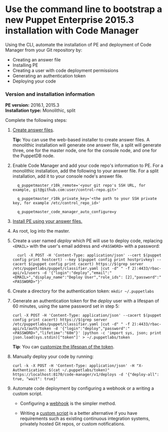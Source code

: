 # Use the command line to bootstrap a new Puppet Enterprise 2015.3 installation with Code Manager
<p>Using the CLI, automate the installation of PE and deployment of Code Manager from your Git repository by:</p>
<ul>
<li>Creating an answer file</li>
<li>Installing PE</li>
<li>Creating a user with code deployment permissions</li>
<li>Generating an authentication token</li>
<li>Deploying your code</li>
</ul>
<h3 id="version-and-installation-information">Version and installation information</h3>
<p><strong>PE version:</strong> 2016.1, 2015.3<br><strong>Installation type:</strong> Monolithic, split</p>
<p>Complete the following steps:</p>
<ol style="list-style-type: decimal;">
<li>
<p><a href="https://github.com/puppetlabs/docs-archive/blob/main/pe/2015.3/install_automated.markdown">Create answer files</a>.</p>
<strong>Tip:</strong> You can use the web-based installer to create answer files. A monolithic installation will generate one answer file, a split will generate three, one for the master node, one for the console node, and one for the PuppetDB node.</li>
<li>
<p>Enable Code Manager and add your code repo's information to PE. For a monolithic installation, add the following to your answer file. For a split installation, add it to your console node's answer file.</p>
<p><code>  q_puppetmaster_r10k_remote='&lt;your git repo's SSH URL, for example, git@github.com:user/control-repo.git&gt;'<br>
  q_puppetmaster_r10k_private_key='&lt;the path to your SSH private key, for example /etc/control_repo_id&gt;'<br>
  q_puppetmaster_code_manager_auto_configure=y</code></p>
</li>
<li>
<p><a href="https://github.com/puppetlabs/docs-archive/blob/main/pe/2015.3/install_automated.markdown">Install PE using your answer files.</a></p>
</li>
<li>
<p>As root, log into the master.</p>
</li>
<li>
<p>Create a user named <em>deploy</em> which PE will use to deploy code, replacing <code>&lt;EMAIL&gt;</code> with the user's email address and <code>&lt;PASSWORD&gt;</code> with a password:</p>
<p><code>  curl -X POST -H 'Content-Type: application/json' --cert $(puppet config print hostcert) --key $(puppet config print hostprivkey) --cacert $(puppet config print cacert) https://$(grep server /etc/puppetlabs/puppet/classifier.yaml |cut -d" " -f 2):4433/rbac-api/v1/users -d '{"login":"deploy","email":"&lt;EMAIL&gt;","display_name":"Deploy User","role_ids": [2],"password":"&lt;PASSWORD&gt;"}'</code></p>
</li>
<li>
<p>Create a directory for the authentication token: <code>mkdir ~/.puppetlabs</code></p>
</li>
<li>
<p>Generate an authentication token for the <em>deploy</em> user with a lifespan of 60 minutes, using the same password set in step 5:</p>
<p><code>curl -X POST -H 'Content-Type: application/json' --cacert $(puppet config print cacert) https://$(grep server /etc/puppetlabs/puppet/classifier.yaml |cut -d" " -f 2):4433/rbac-api/v1/auth/token -d '{"login":"deploy","password":"&lt;PASSWORD&gt;","lifetime":"60m"}' |python -c 'import sys, json; print json.load(sys.stdin)["token"]' &gt; ~/.puppetlabs/token</code></p>
<p><strong>Tip</strong>: You can <a href="https://github.com/puppetlabs/docs-archive/blob/main/pe/2015.3/rbac_token_auth.md#generating-a-token-using-the-api-endpoint">customize the lifespan of the token</a>.</p>
</li>
<li>
<p>Manually deploy your code by running:</p>
<p><code>curl -k -X POST -H 'Content-Type: application/json' -H "X-Authentication: $(cat ~/.puppetlabs/token)" https://localhost:8170/code-manager/v1/deploys -d '{"deploy-all": true, "wait": true}'</code></p>
</li>
<li>
<p>Automate code deployment by configuring a webhook or a writing a custom script.</p>
<ul>
<li>
<p>Configuring a <a href="https://github.com/puppetlabs/docs-archive/blob/main/pe/2015.3/code_mgr_webhook.md">webhook</a> is the simpler method.</p>
</li>
<li>
<p>Writing a <a href="https://github.com/puppetlabs/docs-archive/blob/main/pe/2015.3/code_mgr_webhook.md">custom script</a> is a better alternative if you have requirements such as existing continuous integration systems, privately hosted Git repos, or custom notifications.</p>
</li>
</ul>
</li>
</ol>
